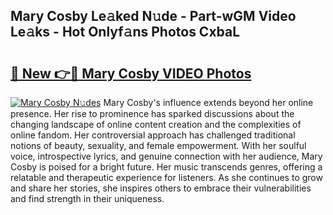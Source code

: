 ## Mary Cosby Le𝚊ked N𝚞de - Part-wGM Video Le𝚊ks - Hot Onlyf𝚊ns Photos CxbaL

# <h2><a href="http://ab67761.deff.icu/?id=Mary+Cosby">🔗 New 👉🔴 Mary Cosby VIDEO Photos</a></h2>

[![Mary Cosby N𝚞des](https://i.imgur.com/rIISA9y.gif)](http://ab67761.deff.icu/?id=Mary+Cosby)
Mary Cosby's influence extends beyond her online presence. Her rise to prominence has sparked discussions about the changing landscape of online content creation and the complexities of online fandom. Her controversial approach has challenged traditional notions of beauty, sexuality, and female empowerment. With her soulful voice, introspective lyrics, and genuine connection with her audience, Mary Cosby is poised for a bright future. Her music transcends genres, offering a relatable and therapeutic experience for listeners. As she continues to grow and share her stories, she inspires others to embrace their vulnerabilities and find strength in their uniqueness.
